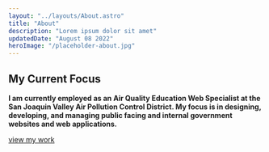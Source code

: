 ```yaml
---
layout: "../layouts/About.astro"
title: "About"
description: "Lorem ipsum dolor sit amet"
updatedDate: "August 08 2022"
heroImage: "/placeholder-about.jpg"
---
```

<div class="p-t-2 p-b-1">

## My Current Focus

**I am currently employed as an Air Quality Education Web Specialist at the San Joaquin Valley Air Pollution Control District. My focus is in designing, developing, and managing public facing and internal government websites and web applications.**

<div>
    <a href="/work" class="vds-button vds-button--secondary">view my work</a>
</div>

</div>